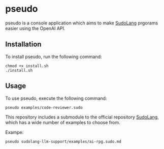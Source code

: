 # pseudo

pseudo is a console application which aims to make [SudoLang](https://github.com/paralleldrive/sudolang-llm-support) prgorams easier using the OpenAI API.

## Installation
To install pseudo, run the following command:

```shell
chmod +x install.sh
./install.sh
```
## Usage

To use pseudo, execute the following command:

```shell
pseudo examples/code-reviewer.sudo
```
This repository includes a submodule to the official repository [SudoLang](https://github.com/paralleldrive/sudolang-llm-support), which has a wide number of examples to choose from.

Exampe:

```shell
pseudo sudolang-llm-support/examples/ai-rpg.sudo.md
```
